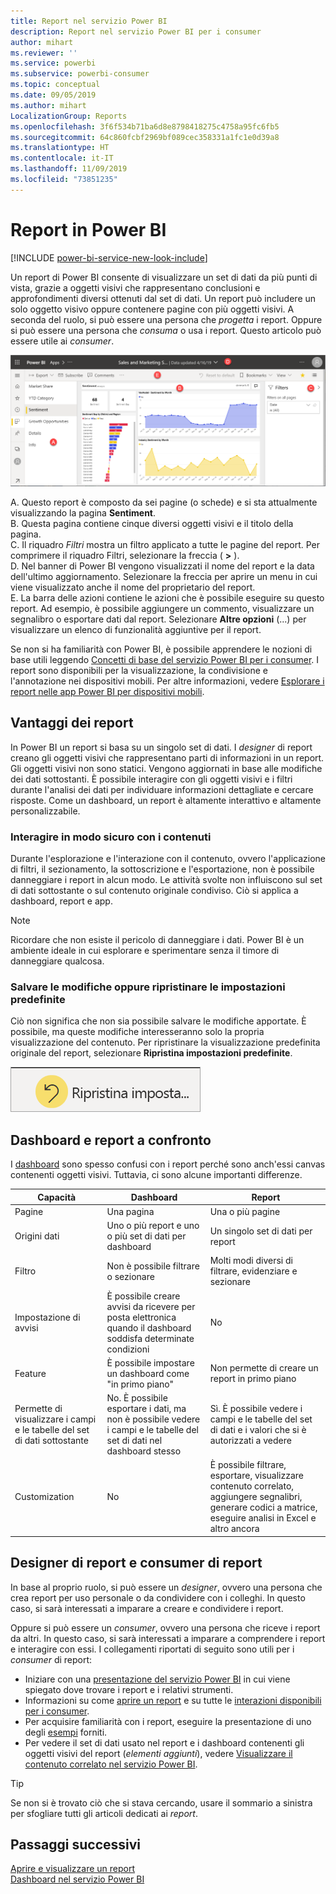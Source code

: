 ```yaml
---
title: Report nel servizio Power BI
description: Report nel servizio Power BI per i consumer
author: mihart
ms.reviewer: ''
ms.service: powerbi
ms.subservice: powerbi-consumer
ms.topic: conceptual
ms.date: 09/05/2019
ms.author: mihart
LocalizationGroup: Reports
ms.openlocfilehash: 3f6f534b71ba6d8e8798418275c4758a95fc6fb5
ms.sourcegitcommit: 64c860fcbf2969bf089cec358331a1fc1e0d39a8
ms.translationtype: HT
ms.contentlocale: it-IT
ms.lasthandoff: 11/09/2019
ms.locfileid: "73851235"
---
```

# <a name="reports-in-power-bi"></a>Report in Power BI

[!INCLUDE [power-bi-service-new-look-include](../includes/power-bi-service-new-look-include.md)]

Un report di Power BI consente di visualizzare un set di dati da più punti di vista, grazie a oggetti visivi che rappresentano conclusioni e approfondimenti diversi ottenuti dal set di dati.  Un report può includere un solo oggetto visivo oppure contenere pagine con più oggetti visivi. A seconda del ruolo, si può essere una persona che *progetta* i report. Oppure si può essere una persona che *consuma* o usa i report. Questo articolo può essere utile ai *consumer*.

![Screenshot della pagina di un report.](./media/end-user-reports/power-bi-report.png)

A. Questo report è composto da sei pagine (o schede) e si sta attualmente visualizzando la pagina **Sentiment**.    
B. Questa pagina contiene cinque diversi oggetti visivi e il titolo della pagina.    
C. Il riquadro *Filtri* mostra un filtro applicato a tutte le pagine del report. Per comprimere il riquadro Filtri, selezionare la freccia ( **>** ).    
D. Nel banner di Power BI vengono visualizzati il nome del report e la data dell'ultimo aggiornamento. Selezionare la freccia per aprire un menu in cui viene visualizzato anche il nome del proprietario del report.    
E. La barra delle azioni contiene le azioni che è possibile eseguire su questo report.  Ad esempio, è possibile aggiungere un commento, visualizzare un segnalibro o esportare dati dal report.  Selezionare **Altre opzioni** (...) per visualizzare un elenco di funzionalità aggiuntive per il report.    

Se non si ha familiarità con Power BI, è possibile apprendere le nozioni di base utili leggendo [Concetti di base del servizio Power BI per i consumer](end-user-basic-concepts.md). I report sono disponibili per la visualizzazione, la condivisione e l'annotazione nei dispositivi mobili. Per altre informazioni, vedere [Esplorare i report nelle app Power BI per dispositivi mobili](mobile/mobile-reports-in-the-mobile-apps.md).

## <a name="advantages-of-reports"></a>Vantaggi dei report

In Power BI un report si basa su un singolo set di dati. I *designer* di report creano gli oggetti visivi che rappresentano parti di informazioni in un report. Gli oggetti visivi non sono statici.  Vengono aggiornati in base alle modifiche dei dati sottostanti. È possibile interagire con gli oggetti visivi e i filtri durante l'analisi dei dati per individuare informazioni dettagliate e cercare risposte. Come un dashboard, un report è altamente interattivo e altamente personalizzabile.

### <a name="safely-interact-with-content"></a>Interagire in modo sicuro con i contenuti

Durante l'esplorazione e l'interazione con il contenuto, ovvero l'applicazione di filtri, il sezionamento, la sottoscrizione e l'esportazione, non è possibile danneggiare i report in alcun modo. Le attività svolte non influiscono sul set di dati sottostante o sul contenuto originale condiviso. Ciò si applica a dashboard, report e app.

> [!NOTE]
> Ricordare che non esiste il pericolo di danneggiare i dati. Power BI è un ambiente ideale in cui esplorare e sperimentare senza il timore di danneggiare qualcosa.

### <a name="save-your-changes-or-revert-to-the-default-settings"></a>Salvare le modifiche oppure ripristinare le impostazioni predefinite

Ciò non significa che non sia possibile salvare le modifiche apportate. È possibile, ma queste modifiche interesseranno solo la propria visualizzazione del contenuto. Per ripristinare la visualizzazione predefinita originale del report, selezionare **Ripristina impostazioni predefinite**.

![Screenshot dell'opzione Ripristina impostazioni predefinite.](./media/end-user-reports/power-bi-reset.png)

## <a name="dashboards-versus-reports"></a>Dashboard e report a confronto

I [dashboard](end-user-dashboards.md) sono spesso confusi con i report perché sono anch'essi canvas contenenti oggetti visivi. Tuttavia, ci sono alcune importanti differenze.  

| **Capacità** | **Dashboard** | **Report** |
| --- | --- | --- |
| Pagine |Una pagina |Una o più pagine |
| Origini dati |Uno o più report e uno o più set di dati per dashboard |Un singolo set di dati per report |
| Filtro |Non è possibile filtrare o sezionare |Molti modi diversi di filtrare, evidenziare e sezionare |
| Impostazione di avvisi |È possibile creare avvisi da ricevere per posta elettronica quando il dashboard soddisfa determinate condizioni |No |
| Feature |È possibile impostare un dashboard come "in primo piano" |Non permette di creare un report in primo piano |
| Permette di visualizzare i campi e le tabelle del set di dati sottostante |No. È possibile esportare i dati, ma non è possibile vedere i campi e le tabelle del set di dati nel dashboard stesso |Sì. È possibile vedere i campi e le tabelle del set di dati e i valori che si è autorizzati a vedere |
| Customization |No  |È possibile filtrare, esportare, visualizzare contenuto correlato, aggiungere segnalibri, generare codici a matrice, eseguire analisi in Excel e altro ancora |

<!--| Available in Power BI Desktop |No |Yes, can create and view reports in Desktop |
| Pinning |Can pin existing visuals (tiles) only from current dashboard to your other dashboards |Can pin visuals (as tiles) to any of your dashboards. Can pin entire report pages to any of your dashboards. | -->

## <a name="report-designers-and-report-consumers"></a>Designer di report e consumer di report

In base al proprio ruolo, si può essere un *designer*, ovvero una persona che crea report per uso personale o da condividere con i colleghi. In questo caso, si sarà interessati a imparare a creare e condividere i report.

Oppure si può essere un *consumer*, ovvero una persona che riceve i report da altri. In questo caso, si sarà interessati a imparare a comprendere i report e interagire con essi. I collegamenti riportati di seguito sono utili per i *consumer* di report:

* Iniziare con una [presentazione del servizio Power BI](end-user-basic-concepts.md) in cui viene spiegato dove trovare i report e i relativi strumenti.
* Informazioni su come [aprire un report](end-user-report-open.md) e su tutte le [interazioni disponibili per i consumer](end-user-reading-view.md).
* Per acquisire familiarità con i report, eseguire la presentazione di uno degli [esempi](../sample-tutorial-connect-to-the-samples.md) forniti.  
* Per vedere il set di dati usato nel report e i dashboard contenenti gli oggetti visivi del report (*elementi aggiunti*), vedere [Visualizzare il contenuto correlato nel servizio Power BI](end-user-related.md).

> [!TIP]
> Se non si è trovato ciò che si stava cercando, usare il sommario a sinistra per sfogliare tutti gli articoli dedicati ai *report*.

## <a name="next-steps"></a>Passaggi successivi

[Aprire e visualizzare un report](end-user-report-open.md)    
[Dashboard nel servizio Power BI](end-user-dashboards.md)